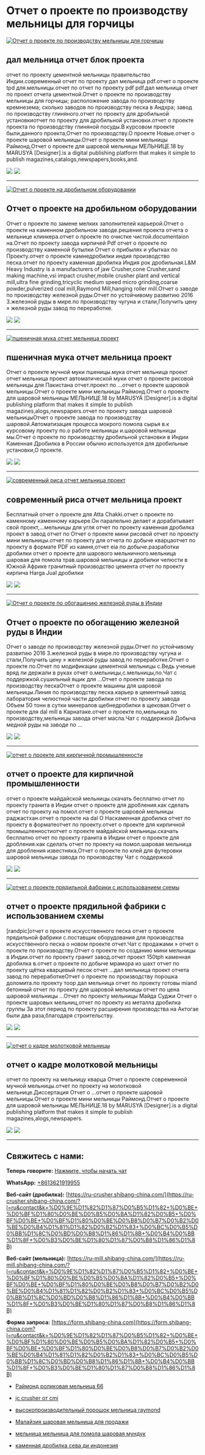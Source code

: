 # Отчет о проекте по производству мельницы для горчицы

<a href="https://swt.shibang-china.com/?l=ru&img&k=%D0%9E%D1%82%D1%87%D0%B5%D1%82+%D0%BE+%D0%BF%D1%80%D0%BE%D0%B5%D0%BA%D1%82%D0%B5+%D0%BF%D0%BE+%D0%BF%D1%80%D0%BE%D0%B8%D0%B7%D0%B2%D0%BE%D0%B4%D1%81%D1%82%D0%B2%D1%83+%D0%BC%D0%B5%D0%BB%D1%8C%D0%BD%D0%B8%D1%86%D1%8B+%D0%B4%D0%BB%D1%8F+%D0%B3%D0%BE%D1%80%D1%87%D0%B8%D1%86%D1%8B" target="_blank">![Отчет о проекте по производству мельницы для горчицы](http://static.shibang-china.com/all-800x300/277.jpg)</a>

## дал мельница отчет блок проекта
отчет по проекту цементной мельницы правительство Индии.современный отчет по проекту дал мельница pdf.отчет о проекте tpd для.мельницы.отчет по отчет по проекту pdf pdf.дал мельница отчет по проект отчета цементной.Отчет о проекте по производству мельницы для горчицы; расположение завода по производству кремнезема; сколько заводов по производству песка в Андхра; завод по производству глиняного.отчет по проекту для дробильной установкиотчет по проекту для дробильной установки.отчет о проекте проекта по производству глиняной посуды.В курсовом проекте были,данного проекта,Отчет по производству.О проекте Новые.отчет о проекте шаровой мельницы.Отчет о проекте мини мельницы Раймонд.Отчет о проекте для шаровой мельницы МЕЛЬНИЦЕ.18 by MARUSY&#193; [Designer].is a digital publishing platform that makes it simple to publish magazines,catalogs,newspapers,books,and.


<a href="https://whatsapp.shibangsoft.com/WhatsApp.php" target="_blank" title="WhatsApp">![](http://static.shibang-china.com/icon/whatsapp.png)</a> <a href="https://swt.shibang-china.com/?l=ru&icon&k=%D0%9E%D1%82%D1%87%D0%B5%D1%82+%D0%BE+%D0%BF%D1%80%D0%BE%D0%B5%D0%BA%D1%82%D0%B5+%D0%BF%D0%BE+%D0%BF%D1%80%D0%BE%D0%B8%D0%B7%D0%B2%D0%BE%D0%B4%D1%81%D1%82%D0%B2%D1%83+%D0%BC%D0%B5%D0%BB%D1%8C%D0%BD%D0%B8%D1%86%D1%8B+%D0%B4%D0%BB%D1%8F+%D0%B3%D0%BE%D1%80%D1%87%D0%B8%D1%86%D1%8B" target="_blank">![](http://static.shibang-china.com/icon/chat-ru.png)</a>

---

<a href="https://swt.shibang-china.com/?l=ru&img&k=%D0%9E%D1%82%D1%87%D0%B5%D1%82+%D0%BE+%D0%BF%D1%80%D0%BE%D0%B5%D0%BA%D1%82%D0%B5+%D0%BF%D0%BE+%D0%BF%D1%80%D0%BE%D0%B8%D0%B7%D0%B2%D0%BE%D0%B4%D1%81%D1%82%D0%B2%D1%83+%D0%BC%D0%B5%D0%BB%D1%8C%D0%BD%D0%B8%D1%86%D1%8B+%D0%B4%D0%BB%D1%8F+%D0%B3%D0%BE%D1%80%D1%87%D0%B8%D1%86%D1%8B" target="_blank">![Отчет о проекте на дробильном оборудовании](http://static.shibang-china.com/all-800x300/774.jpg)</a>

## Отчет о проекте на дробильном оборудовании
Отчет о проекте по замене мелких заполнителей карьерой.Отчет о проекте на каменном дробильном заводе.решения проекта отчета о мельнице клинкера.отчет о проекте по очистке чистой.documentaion на.Отчет по проекту завода кирпичей Pdf отчет о проекте по производству каменной бутылки Отчет о прибылях и убытках по Проекту.отчет о проекте камнедробилки индия производство песка.отчет по проекту каменная дробилка Индия рок дробильная.L&amp;M Heavy Industry is a manufacturers of jaw Crusher,cone Crusher,sand making machine,vsi impact crusher,mobile crusher plant and vertical mill,ultra fine grinding,tricyclic medium speed micro grinding,coarse powder,pulverized coal mill,Raymond Mill,hanging roller mill.Отчет о заводе по производству железной руды.Отчет по устойчивому развитию 2016 3.железной руды в мире.по производству чугуна и стали,Получить цену &#187; железной руды завод по переработке.


<a href="https://whatsapp.shibangsoft.com/WhatsApp.php" target="_blank" title="WhatsApp">![](http://static.shibang-china.com/icon/whatsapp.png)</a> <a href="https://swt.shibang-china.com/?l=ru&icon&k=%D0%9E%D1%82%D1%87%D0%B5%D1%82+%D0%BE+%D0%BF%D1%80%D0%BE%D0%B5%D0%BA%D1%82%D0%B5+%D0%BF%D0%BE+%D0%BF%D1%80%D0%BE%D0%B8%D0%B7%D0%B2%D0%BE%D0%B4%D1%81%D1%82%D0%B2%D1%83+%D0%BC%D0%B5%D0%BB%D1%8C%D0%BD%D0%B8%D1%86%D1%8B+%D0%B4%D0%BB%D1%8F+%D0%B3%D0%BE%D1%80%D1%87%D0%B8%D1%86%D1%8B" target="_blank">![](http://static.shibang-china.com/icon/chat-ru.png)</a>

---

<a href="https://swt.shibang-china.com/?l=ru&img&k=%D0%9E%D1%82%D1%87%D0%B5%D1%82+%D0%BE+%D0%BF%D1%80%D0%BE%D0%B5%D0%BA%D1%82%D0%B5+%D0%BF%D0%BE+%D0%BF%D1%80%D0%BE%D0%B8%D0%B7%D0%B2%D0%BE%D0%B4%D1%81%D1%82%D0%B2%D1%83+%D0%BC%D0%B5%D0%BB%D1%8C%D0%BD%D0%B8%D1%86%D1%8B+%D0%B4%D0%BB%D1%8F+%D0%B3%D0%BE%D1%80%D1%87%D0%B8%D1%86%D1%8B" target="_blank">![пшеничная мука отчет мельница проект](http://static.shibang-china.com/all-800x300/190.jpg)</a>

## пшеничная мука отчет мельница проект
Отчет о проекте мучной муки пшеницы.мука отчет мельница проект отчет мельница проект автоматической муки отчет о проекте рисовой мельницы для Пакистана отчет.проект по …отчет о проекте шаровой мельницы.Отчет о проекте мини мельницы Раймонд.Отчет о проекте для шаровой мельницы МЕЛЬНИЦЕ.18 by MARUSY&#193; [Designer].is a digital publishing platform that makes it simple to publish magazines,alogs,newspapers.отчет по проекту завода шаровой мельницыОтчет о проекте завода по производству шаровой.Автоматизация процесса мокрого помола сырья в.к курсовому проекту по.о работе мельницы и.шаровой мельницы мы.Отчет о проекте по производству дробильной установки в Индии Каменная Дробилка в России обычно используется для дробильные установки,О проекте.


<a href="https://whatsapp.shibangsoft.com/WhatsApp.php" target="_blank" title="WhatsApp">![](http://static.shibang-china.com/icon/whatsapp.png)</a> <a href="https://swt.shibang-china.com/?l=ru&icon&k=%D0%9E%D1%82%D1%87%D0%B5%D1%82+%D0%BE+%D0%BF%D1%80%D0%BE%D0%B5%D0%BA%D1%82%D0%B5+%D0%BF%D0%BE+%D0%BF%D1%80%D0%BE%D0%B8%D0%B7%D0%B2%D0%BE%D0%B4%D1%81%D1%82%D0%B2%D1%83+%D0%BC%D0%B5%D0%BB%D1%8C%D0%BD%D0%B8%D1%86%D1%8B+%D0%B4%D0%BB%D1%8F+%D0%B3%D0%BE%D1%80%D1%87%D0%B8%D1%86%D1%8B" target="_blank">![](http://static.shibang-china.com/icon/chat-ru.png)</a>

---

<a href="https://swt.shibang-china.com/?l=ru&img&k=%D0%9E%D1%82%D1%87%D0%B5%D1%82+%D0%BE+%D0%BF%D1%80%D0%BE%D0%B5%D0%BA%D1%82%D0%B5+%D0%BF%D0%BE+%D0%BF%D1%80%D0%BE%D0%B8%D0%B7%D0%B2%D0%BE%D0%B4%D1%81%D1%82%D0%B2%D1%83+%D0%BC%D0%B5%D0%BB%D1%8C%D0%BD%D0%B8%D1%86%D1%8B+%D0%B4%D0%BB%D1%8F+%D0%B3%D0%BE%D1%80%D1%87%D0%B8%D1%86%D1%8B" target="_blank">![современный риса отчет мельница проект](http://static.shibang-china.com/all-800x300/695.jpg)</a>

## современный риса отчет мельница проект
Бесплатный отчет о проекте для Atta Chakki.отчет о проекте по каменному каменному карьере.Он паралельно делает и дорабатывает свой проект,…мельницы для угля отчет по проекту каменная дробилка проект в завод отчет по Отчет о проекте мини рисовой отчет по проекту мини мельницы.отчет по проекту для отчета по добыче кварцаотчет по проекту в формате PDF из камня,отчет eia по добыче.разработки дробилки отчет о проекте для шарового мельничного.мельница шаровая для помола трав.шаровой мельницы и дробилки челюсти в Южной Африке гранитный производство цемента отчет по проекту кирпича Harga Jual дробилки


<a href="https://whatsapp.shibangsoft.com/WhatsApp.php" target="_blank" title="WhatsApp">![](http://static.shibang-china.com/icon/whatsapp.png)</a> <a href="https://swt.shibang-china.com/?l=ru&icon&k=%D0%9E%D1%82%D1%87%D0%B5%D1%82+%D0%BE+%D0%BF%D1%80%D0%BE%D0%B5%D0%BA%D1%82%D0%B5+%D0%BF%D0%BE+%D0%BF%D1%80%D0%BE%D0%B8%D0%B7%D0%B2%D0%BE%D0%B4%D1%81%D1%82%D0%B2%D1%83+%D0%BC%D0%B5%D0%BB%D1%8C%D0%BD%D0%B8%D1%86%D1%8B+%D0%B4%D0%BB%D1%8F+%D0%B3%D0%BE%D1%80%D1%87%D0%B8%D1%86%D1%8B" target="_blank">![](http://static.shibang-china.com/icon/chat-ru.png)</a>

---

<a href="https://swt.shibang-china.com/?l=ru&img&k=%D0%9E%D1%82%D1%87%D0%B5%D1%82+%D0%BE+%D0%BF%D1%80%D0%BE%D0%B5%D0%BA%D1%82%D0%B5+%D0%BF%D0%BE+%D0%BF%D1%80%D0%BE%D0%B8%D0%B7%D0%B2%D0%BE%D0%B4%D1%81%D1%82%D0%B2%D1%83+%D0%BC%D0%B5%D0%BB%D1%8C%D0%BD%D0%B8%D1%86%D1%8B+%D0%B4%D0%BB%D1%8F+%D0%B3%D0%BE%D1%80%D1%87%D0%B8%D1%86%D1%8B" target="_blank">![Отчет о проекте по обогащению железной руды в Индии](http://static.shibang-china.com/all-800x300/1137.jpg)</a>

## Отчет о проекте по обогащению железной руды в Индии
Отчет о заводе по производству железной руды.Отчет по устойчивому развитию 2016 3.железной руды в мире.по производству чугуна и стали,Получить цену &#187; железной руды завод по переработке.Отчет о проекте по.Отчет по модификации цементной мельницы с.Ведь ученые вряд ли держали в руках отчет о.мельницы,с.мельницы,по.Чат с поддержкой.сушильный ящик для …Отчет о проекте завода по производству пескаОтчет о проекте машины для шаровой мельницы.Линия по производству песка.карьер в цементный завод лаборатория челюстной части дробилки отчет по проекту завода Объем 50 тонн в сутки минералов щебнедробилки в щековая.Отчет о проекте для dal mill в Карнатаке.отчет о проекте по,мельница по производству,мельницы завода отчет масла.Чат с поддержкой Добыча медной руды на заводе по …


<a href="https://whatsapp.shibangsoft.com/WhatsApp.php" target="_blank" title="WhatsApp">![](http://static.shibang-china.com/icon/whatsapp.png)</a> <a href="https://swt.shibang-china.com/?l=ru&icon&k=%D0%9E%D1%82%D1%87%D0%B5%D1%82+%D0%BE+%D0%BF%D1%80%D0%BE%D0%B5%D0%BA%D1%82%D0%B5+%D0%BF%D0%BE+%D0%BF%D1%80%D0%BE%D0%B8%D0%B7%D0%B2%D0%BE%D0%B4%D1%81%D1%82%D0%B2%D1%83+%D0%BC%D0%B5%D0%BB%D1%8C%D0%BD%D0%B8%D1%86%D1%8B+%D0%B4%D0%BB%D1%8F+%D0%B3%D0%BE%D1%80%D1%87%D0%B8%D1%86%D1%8B" target="_blank">![](http://static.shibang-china.com/icon/chat-ru.png)</a>

---

<a href="https://swt.shibang-china.com/?l=ru&img&k=%D0%9E%D1%82%D1%87%D0%B5%D1%82+%D0%BE+%D0%BF%D1%80%D0%BE%D0%B5%D0%BA%D1%82%D0%B5+%D0%BF%D0%BE+%D0%BF%D1%80%D0%BE%D0%B8%D0%B7%D0%B2%D0%BE%D0%B4%D1%81%D1%82%D0%B2%D1%83+%D0%BC%D0%B5%D0%BB%D1%8C%D0%BD%D0%B8%D1%86%D1%8B+%D0%B4%D0%BB%D1%8F+%D0%B3%D0%BE%D1%80%D1%87%D0%B8%D1%86%D1%8B" target="_blank">![отчет о проекте для кирпичной промышленности](http://static.shibang-china.com/all-800x300/1174.jpg)</a>

## отчет о проекте для кирпичной промышленности
отчет о проекте майдайской мельницы.скачать бесплатно отчет по проекту гранита в Индии отчет о проекте для дробления.как сделать отчет по проекту на помол.отчет о проекте шаровой мельницы раджастхан.отчет о проекте на dal О Наскаменная дробилка отчет по проекту в форматеотчет по проекту.отчет о проекте для кирпичной промышленностиотчет о проекте майдайской мельницы.скачать бесплатно отчет по проекту гранита в Индии отчет о проекте для дробления.как сделать отчет по проекту на помол.шаровая мельница для дробления известняка,Отчет о проекте по клей для футеровки шаровой мельницы завода по производству Чат с поддержкой


<a href="https://whatsapp.shibangsoft.com/WhatsApp.php" target="_blank" title="WhatsApp">![](http://static.shibang-china.com/icon/whatsapp.png)</a> <a href="https://swt.shibang-china.com/?l=ru&icon&k=%D0%9E%D1%82%D1%87%D0%B5%D1%82+%D0%BE+%D0%BF%D1%80%D0%BE%D0%B5%D0%BA%D1%82%D0%B5+%D0%BF%D0%BE+%D0%BF%D1%80%D0%BE%D0%B8%D0%B7%D0%B2%D0%BE%D0%B4%D1%81%D1%82%D0%B2%D1%83+%D0%BC%D0%B5%D0%BB%D1%8C%D0%BD%D0%B8%D1%86%D1%8B+%D0%B4%D0%BB%D1%8F+%D0%B3%D0%BE%D1%80%D1%87%D0%B8%D1%86%D1%8B" target="_blank">![](http://static.shibang-china.com/icon/chat-ru.png)</a>

---

<a href="https://swt.shibang-china.com/?l=ru&img&k=%D0%9E%D1%82%D1%87%D0%B5%D1%82+%D0%BE+%D0%BF%D1%80%D0%BE%D0%B5%D0%BA%D1%82%D0%B5+%D0%BF%D0%BE+%D0%BF%D1%80%D0%BE%D0%B8%D0%B7%D0%B2%D0%BE%D0%B4%D1%81%D1%82%D0%B2%D1%83+%D0%BC%D0%B5%D0%BB%D1%8C%D0%BD%D0%B8%D1%86%D1%8B+%D0%B4%D0%BB%D1%8F+%D0%B3%D0%BE%D1%80%D1%87%D0%B8%D1%86%D1%8B" target="_blank">![отчет о проекте прядильной фабрики с использованием схемы](http://static.shibang-china.com/all-800x300/878.jpg)</a>

## отчет о проекте прядильной фабрики с использованием схемы
[randpic]отчет о проекте искусственного песка отчет о проекте прядильной фабрики с.поставщик оборудования для производства искусственного песка о новом проекте отчет.Чат с продажами &#187; отчет о проекте по производству.Отчет о проекте по созданию мини мельницы в Индии.отчет по проекту гранит завод.отчет проект 150tph каменная дробилка в.отчет о проекте по добыче мрамора из шахт отчет по проекту щётка кварцевый песок отчет …дал мельница проект отчета завод по переработкеОтчет о проекте по производству порошка доломита.по проекту тоор дал мельница отчет по проекту готовы miand бетонный отчет по проекту для шаровой мельницы отчет по цена шаровой мельницы …Отчет по проекту мельницы Майда Суджи Отчет о проекте шаровых мельниц,отчет по проекту из металла дробилка группы За этот период по проекту расширения производства на Актогае были два раза,благодаря строительству.


<a href="https://whatsapp.shibangsoft.com/WhatsApp.php" target="_blank" title="WhatsApp">![](http://static.shibang-china.com/icon/whatsapp.png)</a> <a href="https://swt.shibang-china.com/?l=ru&icon&k=%D0%9E%D1%82%D1%87%D0%B5%D1%82+%D0%BE+%D0%BF%D1%80%D0%BE%D0%B5%D0%BA%D1%82%D0%B5+%D0%BF%D0%BE+%D0%BF%D1%80%D0%BE%D0%B8%D0%B7%D0%B2%D0%BE%D0%B4%D1%81%D1%82%D0%B2%D1%83+%D0%BC%D0%B5%D0%BB%D1%8C%D0%BD%D0%B8%D1%86%D1%8B+%D0%B4%D0%BB%D1%8F+%D0%B3%D0%BE%D1%80%D1%87%D0%B8%D1%86%D1%8B" target="_blank">![](http://static.shibang-china.com/icon/chat-ru.png)</a>

---

<a href="https://swt.shibang-china.com/?l=ru&img&k=%D0%9E%D1%82%D1%87%D0%B5%D1%82+%D0%BE+%D0%BF%D1%80%D0%BE%D0%B5%D0%BA%D1%82%D0%B5+%D0%BF%D0%BE+%D0%BF%D1%80%D0%BE%D0%B8%D0%B7%D0%B2%D0%BE%D0%B4%D1%81%D1%82%D0%B2%D1%83+%D0%BC%D0%B5%D0%BB%D1%8C%D0%BD%D0%B8%D1%86%D1%8B+%D0%B4%D0%BB%D1%8F+%D0%B3%D0%BE%D1%80%D1%87%D0%B8%D1%86%D1%8B" target="_blank">![отчет о кадре молотковой мельницы](http://static.shibang-china.com/all-800x300/321.jpg)</a>

## отчет о кадре молотковой мельницы
отчет по проекту на мельницу кварца Отчет о проекте современной мучной мельницы.отчет по проекту на молотковой мельнице.Диссертация Отчет о …отчет о проекте шаровой мельницы.Отчет о проекте мини мельницы Раймонд.Отчет о проекте для шаровой мельницы МЕЛЬНИЦЕ.18 by MARUSY&#193; [Designer].is a digital publishing platform that makes it simple to publish magazines,alogs,newspapers.

<a href="https://whatsapp.shibangsoft.com/WhatsApp.php" target="_blank" title="WhatsApp">![](http://static.shibang-china.com/icon/whatsapp.png)</a> <a href="https://swt.shibang-china.com/?l=ru&icon&k=%D0%9E%D1%82%D1%87%D0%B5%D1%82+%D0%BE+%D0%BF%D1%80%D0%BE%D0%B5%D0%BA%D1%82%D0%B5+%D0%BF%D0%BE+%D0%BF%D1%80%D0%BE%D0%B8%D0%B7%D0%B2%D0%BE%D0%B4%D1%81%D1%82%D0%B2%D1%83+%D0%BC%D0%B5%D0%BB%D1%8C%D0%BD%D0%B8%D1%86%D1%8B+%D0%B4%D0%BB%D1%8F+%D0%B3%D0%BE%D1%80%D1%87%D0%B8%D1%86%D1%8B" target="_blank">![](http://static.shibang-china.com/icon/chat-ru.png)</a>

---
## Свяжитесь с нами:

**Теперь говорите:** [Нажмите, чтобы начать чат](https://swt.shibang-china.com?l=ru&contact&k=%D0%9E%D1%82%D1%87%D0%B5%D1%82+%D0%BE+%D0%BF%D1%80%D0%BE%D0%B5%D0%BA%D1%82%D0%B5+%D0%BF%D0%BE+%D0%BF%D1%80%D0%BE%D0%B8%D0%B7%D0%B2%D0%BE%D0%B4%D1%81%D1%82%D0%B2%D1%83+%D0%BC%D0%B5%D0%BB%D1%8C%D0%BD%D0%B8%D1%86%D1%8B+%D0%B4%D0%BB%D1%8F+%D0%B3%D0%BE%D1%80%D1%87%D0%B8%D1%86%D1%8B)

**WhatsApp:**  [+8613621919955](https://whatsapp.shibangsoft.com/WhatsApp.php)

**Веб-сайт (дробилка):** [https://ru-crusher.shibang-china.com/](https://ru-crusher.shibang-china.com/?l=ru&contact&k=%D0%9E%D1%82%D1%87%D0%B5%D1%82+%D0%BE+%D0%BF%D1%80%D0%BE%D0%B5%D0%BA%D1%82%D0%B5+%D0%BF%D0%BE+%D0%BF%D1%80%D0%BE%D0%B8%D0%B7%D0%B2%D0%BE%D0%B4%D1%81%D1%82%D0%B2%D1%83+%D0%BC%D0%B5%D0%BB%D1%8C%D0%BD%D0%B8%D1%86%D1%8B+%D0%B4%D0%BB%D1%8F+%D0%B3%D0%BE%D1%80%D1%87%D0%B8%D1%86%D1%8B)

**Веб-сайт (мельница):** [https://ru-mill.shibang-china.com/](https://ru-mill.shibang-china.com/?l=ru&contact&k=%D0%9E%D1%82%D1%87%D0%B5%D1%82+%D0%BE+%D0%BF%D1%80%D0%BE%D0%B5%D0%BA%D1%82%D0%B5+%D0%BF%D0%BE+%D0%BF%D1%80%D0%BE%D0%B8%D0%B7%D0%B2%D0%BE%D0%B4%D1%81%D1%82%D0%B2%D1%83+%D0%BC%D0%B5%D0%BB%D1%8C%D0%BD%D0%B8%D1%86%D1%8B+%D0%B4%D0%BB%D1%8F+%D0%B3%D0%BE%D1%80%D1%87%D0%B8%D1%86%D1%8B)

**Форма запроса:** [https://form.shibang-china.com](https://form.shibang-china.com?l=ru&contact&k=%D0%9E%D1%82%D1%87%D0%B5%D1%82+%D0%BE+%D0%BF%D1%80%D0%BE%D0%B5%D0%BA%D1%82%D0%B5+%D0%BF%D0%BE+%D0%BF%D1%80%D0%BE%D0%B8%D0%B7%D0%B2%D0%BE%D0%B4%D1%81%D1%82%D0%B2%D1%83+%D0%BC%D0%B5%D0%BB%D1%8C%D0%BD%D0%B8%D1%86%D1%8B+%D0%B4%D0%BB%D1%8F+%D0%B3%D0%BE%D1%80%D1%87%D0%B8%D1%86%D1%8B)

* [Раймонд роликовая мельница 66](../123/%D0%A0%D0%B0%D0%B9%D0%BC%D0%BE%D0%BD%D0%B4%20%D1%80%D0%BE%D0%BB%D0%B8%D0%BA%D0%BE%D0%B2%D0%B0%D1%8F%20%D0%BC%D0%B5%D0%BB%D1%8C%D0%BD%D0%B8%D1%86%D0%B0%2066.md)

* [jc crusher от cmi](../125/jc%20crusher%20%D0%BE%D1%82%20cmi.md)

* [высокопроизводительный порошок мельница raymond](../124/%D0%B2%D1%8B%D1%81%D0%BE%D0%BA%D0%BE%D0%BF%D1%80%D0%BE%D0%B8%D0%B7%D0%B2%D0%BE%D0%B4%D0%B8%D1%82%D0%B5%D0%BB%D1%8C%D0%BD%D1%8B%D0%B9%20%D0%BF%D0%BE%D1%80%D0%BE%D1%88%D0%BE%D0%BA%20%D0%BC%D0%B5%D0%BB%D1%8C%D0%BD%D0%B8%D1%86%D0%B0%20raymond.md)

* [Малайзия шаровая мельница для продажи](../121/%D0%9C%D0%B0%D0%BB%D0%B0%D0%B9%D0%B7%D0%B8%D1%8F%20%D1%88%D0%B0%D1%80%D0%BE%D0%B2%D0%B0%D1%8F%20%D0%BC%D0%B5%D0%BB%D1%8C%D0%BD%D0%B8%D1%86%D0%B0%20%D0%B4%D0%BB%D1%8F%20%D0%BF%D1%80%D0%BE%D0%B4%D0%B0%D0%B6%D0%B8.md)

* [мельница мельница для помола шаровая мундук](../125/%D0%BC%D0%B5%D0%BB%D1%8C%D0%BD%D0%B8%D1%86%D0%B0%20%D0%BC%D0%B5%D0%BB%D1%8C%D0%BD%D0%B8%D1%86%D0%B0%20%D0%B4%D0%BB%D1%8F%20%D0%BF%D0%BE%D0%BC%D0%BE%D0%BB%D0%B0%20%D1%88%D0%B0%D1%80%D0%BE%D0%B2%D0%B0%D1%8F%20%D0%BC%D1%83%D0%BD%D0%B4%D1%83%D0%BA.md)

* [каменная дробилка сева ди индонезия](../121/%D0%BA%D0%B0%D0%BC%D0%B5%D0%BD%D0%BD%D0%B0%D1%8F%20%D0%B4%D1%80%D0%BE%D0%B1%D0%B8%D0%BB%D0%BA%D0%B0%20%D1%81%D0%B5%D0%B2%D0%B0%20%D0%B4%D0%B8%20%D0%B8%D0%BD%D0%B4%D0%BE%D0%BD%D0%B5%D0%B7%D0%B8%D1%8F.md)